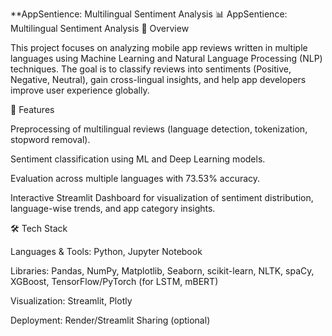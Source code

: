 **AppSentience: Multilingual Sentiment Analysis
📊 AppSentience: Multilingual Sentiment Analysis
📌 Overview

This project focuses on analyzing mobile app reviews written in multiple languages using Machine Learning and Natural Language Processing (NLP) techniques.
The goal is to classify reviews into sentiments (Positive, Negative, Neutral), gain cross-lingual insights, and help app developers improve user experience globally.

🚀 Features

Preprocessing of multilingual reviews (language detection, tokenization, stopword removal).

Sentiment classification using ML and Deep Learning models.

Evaluation across multiple languages with 73.53% accuracy.

Interactive Streamlit Dashboard for visualization of sentiment distribution, language-wise trends, and app category insights.

🛠️ Tech Stack

Languages & Tools: Python, Jupyter Notebook

Libraries: Pandas, NumPy, Matplotlib, Seaborn, scikit-learn, NLTK, spaCy, XGBoost, TensorFlow/PyTorch (for LSTM, mBERT)

Visualization: Streamlit, Plotly

Deployment: Render/Streamlit Sharing (optional)
